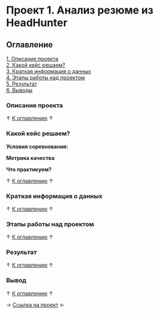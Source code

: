 # Проект 1. Анализ резюме из HeadHunter

## Оглавление 
[1. Описание проекта]()\
[2. Какой кейс решаем?]()\
[3. Краткая информация о данных]()\
[4. Этапы работы над проектом]()\
[5. Результат]()\
[6. Выводы]()

### Описание проекта


↑ [К оглавлению]() ↑


### Какой кейс решаем?


**Условия соревнования:**


**Метрика качества**


**Что практикуем?**


↑ [К оглавлению]() ↑


### Краткая информация о данных

↑ [К оглавлению]() ↑


### Этапы работы над проектом

↑ [К оглавлению]() ↑


### Результат

↑ [К оглавлению]() ↑


### Вывод

↑ [К оглавлению]() ↑


→ [Ссылка на проект]() ←
